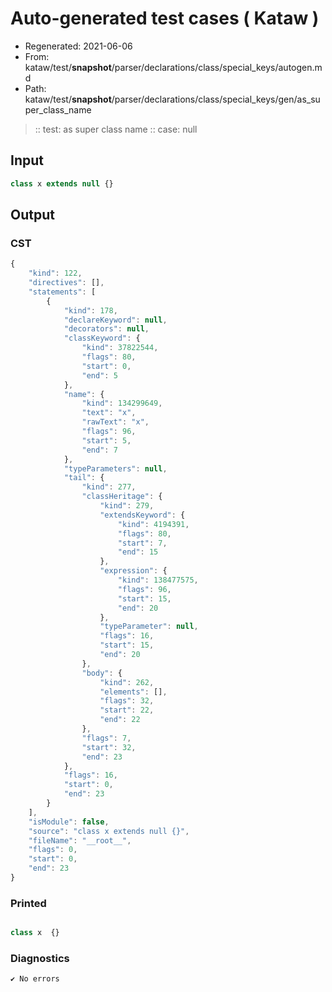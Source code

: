# Auto-generated test cases ( Kataw )
- Regenerated: 2021-06-06
- From: kataw/test/__snapshot__/parser/declarations/class/special_keys/autogen.md
- Path: kataw/test/__snapshot__/parser/declarations/class/special_keys/gen/as_super_class_name
> :: test: as super class name
> :: case: null
## Input

`````js
class x extends null {}
`````
## Output

### CST

```javascript
{
    "kind": 122,
    "directives": [],
    "statements": [
        {
            "kind": 178,
            "declareKeyword": null,
            "decorators": null,
            "classKeyword": {
                "kind": 37822544,
                "flags": 80,
                "start": 0,
                "end": 5
            },
            "name": {
                "kind": 134299649,
                "text": "x",
                "rawText": "x",
                "flags": 96,
                "start": 5,
                "end": 7
            },
            "typeParameters": null,
            "tail": {
                "kind": 277,
                "classHeritage": {
                    "kind": 279,
                    "extendsKeyword": {
                        "kind": 4194391,
                        "flags": 80,
                        "start": 7,
                        "end": 15
                    },
                    "expression": {
                        "kind": 138477575,
                        "flags": 96,
                        "start": 15,
                        "end": 20
                    },
                    "typeParameter": null,
                    "flags": 16,
                    "start": 15,
                    "end": 20
                },
                "body": {
                    "kind": 262,
                    "elements": [],
                    "flags": 32,
                    "start": 22,
                    "end": 22
                },
                "flags": 7,
                "start": 32,
                "end": 23
            },
            "flags": 16,
            "start": 0,
            "end": 23
        }
    ],
    "isModule": false,
    "source": "class x extends null {}",
    "fileName": "__root__",
    "flags": 0,
    "start": 0,
    "end": 23
}
```

### Printed

```javascript

class x  {}
```

### Diagnostics

```javascript
✔ No errors
```

